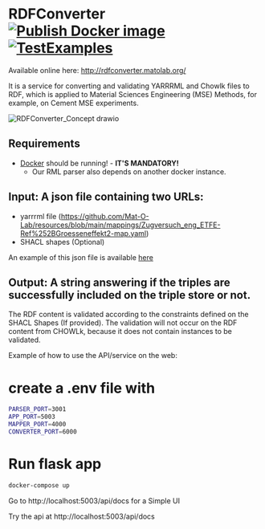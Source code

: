 # RDFConverter [![Publish Docker image](https://github.com/Mat-O-Lab/RDFConverter/actions/workflows/PublishContainer.yml/badge.svg?branch=main&event=workflow_dispatch)](https://github.com/Mat-O-Lab/RDFConverter/actions/workflows/PublishContainer.yml) [![TestExamples](https://github.com/Mat-O-Lab/RDFConverter/actions/workflows/TestExamples.yml/badge.svg?branch=main)](https://github.com/Mat-O-Lab/RDFConverter/actions/workflows/TestExamples.yml)
Available online here: http://rdfconverter.matolab.org/

It is a service for converting and validating YARRRML and Chowlk files to RDF, which is applied to Material Sciences Engineering (MSE) Methods, for example, on Cement MSE experiments.

![RDFConverter_Concept drawio](https://user-images.githubusercontent.com/9248325/158355253-41fecd06-2487-449c-b91c-115182af9794.png)

## Requirements
- [Docker](https://www.docker.com/) should be running! - **IT'S MANDATORY!** 
  - Our RML parser also depends on another docker instance.

## Input: A json file containing two URLs: 
-	yarrrml file (https://github.com/Mat-O-Lab/resources/blob/main/mappings/Zugversuch_eng_ETFE-Ref%252BGroesseneffekt2-map.yaml)
-	SHACL shapes (Optional)

An example of this json file is available [here](https://raw.githubusercontent.com/Mat-O-Lab/rdfconverter/main/resources/conf.json)
 
## Output: A string answering if the triples are successfully included on the triple store or not.

The RDF content is validated according to the constraints defined on the SHACL Shapes (If provided).
The validation will not occur on the RDF content from CHOWLk, because it does not contain instances to be validated.

Example of how to use the API/service on the web:
# create a .env file with
```bash
PARSER_PORT=3001
APP_PORT=5003
MAPPER_PORT=4000
CONVERTER_PORT=6000
```

# Run flask app
```bash
docker-compose up
```

Go to http://localhost:5003/api/docs for a Simple UI

Try the api at http://localhost:5003/api/docs
